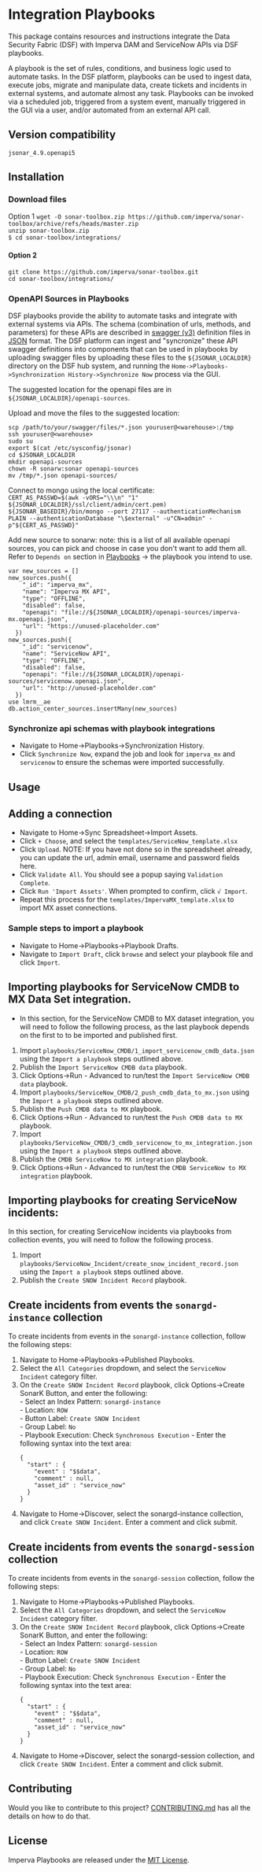 # Integration Playbooks

This package contains resources and instructions integrate the Data Security Fabric (DSF) with Imperva DAM and ServiceNow APIs via DSF playbooks.  

A playbook is the set of rules, conditions, and business logic used to automate tasks.  In the DSF platform, playbooks can be used to ingest data, execute jobs, migrate and manipulate data, create tickets and incidents in external systems, and automate almost any task.  Playbooks can be invoked via a scheduled job, triggered from a system event, manually triggered in the GUI via a user, and/or automated from an external API call. 

## Version compatibility

```
jsonar_4.9.openapi5
```

## Installation

### Download files

   Option 1
  `wget -O sonar-toolbox.zip https://github.com/imperva/sonar-toolbox/archive/refs/heads/master.zip`  
  `unzip sonar-toolbox.zip`  
  `$ cd sonar-toolbox/integrations/`  

#### Option 2
  `git clone https://github.com/imperva/sonar-toolbox.git`  
  `cd sonar-toolbox/integrations/`  

### OpenAPI Sources in Playbooks  

DSF playbooks provide the ability to automate tasks and integrate with external systems via APIs.  The schema (combination of urls, methods, and parameters) for these APIs are described in [swagger (v3)](https://swagger.io/specification/) definition files in [JSON](https://json-schema.org/) format.  The DSF platform can ingest and "syncronize" these API swagger definitions into components that can be used in playbooks by uploading swagger files by uploading these files to the `${JSONAR_LOCALDIR}` directory on the DSF hub system, and running the `Home->Playbooks->Synchronization History->Synchronize Now` process via the GUI.   

The suggested location for the openapi files are in `${JSONAR_LOCALDIR}/openapi-sources`. 

Upload and move the files to the suggested location:

`scp /path/to/your/swagger/files/*.json youruser@<warehouse>:/tmp`  
`ssh youruser@<warehouse>`  
`sudo su`  
`export $(cat /etc/sysconfig/jsonar)`  
`cd $JSONAR_LOCALDIR`  
`mkdir openapi-sources`  
`chown -R sonarw:sonar openapi-sources`  
`mv /tmp/*.json openapi-sources/`  

Connect to mongo using the local certificate:  
`CERT_AS_PASSWD=$(awk -vORS="\\\n" "1" ${JSONAR_LOCALDIR}/ssl/client/admin/cert.pem)`  
`${JSONAR_BASEDIR}/bin/mongo --port 27117 --authenticationMechanism PLAIN --authenticationDatabase "\$external" -u"CN=admin" -p"${CERT_AS_PASSWD}"`  

Add new source to sonarw:
note: this is a list of all available openapi sources, you can pick and choose in case you don't want to add them all. Refer to `Depends on` section in [Playbooks](#playbooks) -> the playbook you intend to use.
```
var new_sources = []
new_sources.push({
    "_id": "imperva_mx",
    "name": "Imperva MX API",
    "type": "OFFLINE",
    "disabled": false,
    "openapi": "file://${JSONAR_LOCALDIR}/openapi-sources/imperva-mx.openapi.json",
    "url": "https://unused-placeholder.com"
  })
new_sources.push({
    "_id": "servicenow",
    "name": "ServiceNow API",
    "type": "OFFLINE",
    "disabled": false,
    "openapi": "file://${JSONAR_LOCALDIR}/openapi-sources/servicenow.openapi.json",
    "url": "http://unused-placeholder.com"
  })
use lmrm__ae
db.action_center_sources.insertMany(new_sources)
```

### Synchronize api schemas with playbook integrations

  - Navigate to Home->Playbooks->Synchronization History.  
  - Click `Synchronize Now`, expand the job and look for `imperva_mx` and `servicenow` to ensure the schemas were imported successfully.

## Usage

## Adding a connection

  - Navigate to Home->Sync Spreadsheet->Import Assets.  
  - Click `+ Choose`, and select the `templates/ServiceNow_template.xlsx`
  - Click `Upload`.  NOTE: If you have not done so in the spreadsheet already, you can update the url, admin email, username and password fields here.
  - Click `Validate All`. You should see a popup saying `Validation Complete`.  
  - Click `Run 'Import Assets'`.  When prompted to confirm, click `√ Import`.
  - Repeat this process for the `templates/ImpervaMX_template.xlsx` to import MX asset connections. 

### Sample steps to import a playbook
  - Navigate to Home->Playbooks->Playbook Drafts.  
  - Navigate to `Import Draft`, click `browse` and select your playbook file and click `Import`.  

## Importing playbooks for ServiceNow CMDB to MX Data Set integration.

  - In this section, for the ServiceNow CMDB to MX dataset integration, you will need to follow the following process, as the last playbook depends on the first to to be imported and published first.
  1. Import `playbooks/ServiceNow_CMDB/1_import_servicenow_cmdb_data.json` using the `Import a playbook` steps outlined above.
  1. Publish the `Import ServiceNow CMDB data` playbook.
  1. Click Options->Run - Advanced to run/test the `Import ServiceNow CMDB data` playbook.
  1. Import `playbooks/ServiceNow_CMDB/2_push_cmdb_data_to_mx.json` using the `Import a playbook` steps outlined above.
  1. Publish the `Push CMDB data to MX` playbook.
  1. Click Options->Run - Advanced to run/test the `Push CMDB data to MX` playbook.
  1. Import `playbooks/ServiceNow_CMDB/3_cmdb_servicenow_to_mx_integration.json` using the `Import a playbook` steps outlined above.
  1. Publish the `CMDB ServiceNow to MX integration` playbook.
  1. Click Options->Run - Advanced to run/test the `CMDB ServiceNow to MX integration` playbook.  

## Importing playbooks for creating ServiceNow incidents:   
In this section, for creating ServiceNow incidents via playbooks from collection events, you will need to follow the following process.
  1. Import `playbooks/ServiceNow_Incident/create_snow_incident_record.json` using the `Import a playbook` steps outlined above.   
  1. Publish the `Create SNOW Incident Record` playbook.

## Create incidents from events the `sonargd-instance` collection
To create incidents from events in the `sonargd-instance` collection, follow the following steps:
  1. Navigate to Home->Playbooks->Published Playbooks.
  1. Select the `All Categories` dropdown, and select the `ServiceNow Incident` category filter.
  1. On the `Create SNOW Incident Record` playbook, click Options->Create SonarK Button, and enter the following:   
    - Select an Index Pattern: `sonargd-instance`  
    - Location: `ROW`  
    - Button Label: `Create SNOW Incident`  
    - Group Label: `No`  
    - Playbook Execution: Check `Synchronous Execution`
    - Enter the following syntax into the text area:  
      ```
      {
        "start" : {
          "event" : "$$data",
          "comment" : null,
          "asset_id" : "service_now"
        }
      }
      ```  
  1. Navigate to Home->Discover, select the sonargd-instance collection, and click `Create SNOW Incident`.  Enter a comment and click submit.

## Create incidents from events the `sonargd-session` collection  
To create incidents from events in the `sonargd-session` collection, follow the following steps:
  1. Navigate to Home->Playbooks->Published Playbooks.
  1. Select the `All Categories` dropdown, and select the `ServiceNow Incident` category filter.
  1. On the `Create SNOW Incident Record` playbook, click Options->Create SonarK Button, and enter the following:   
    - Select an Index Pattern: `sonargd-session`  
    - Location: `ROW`  
    - Button Label: `Create SNOW Incident`  
    - Group Label: `No`  
    - Playbook Execution: Check `Synchronous Execution`
    - Enter the following syntax into the text area:  
      ```
      {
        "start" : {
          "event" : "$$data",
          "comment" : null,
          "asset_id" : "service_now"
        }
      }
      ```  
  1. Navigate to Home->Discover, select the sonargd-session collection, and click `Create SNOW Incident`.  Enter a comment and click submit.

## Contributing

Would you like to contribute to this project? [CONTRIBUTING.md] has all the details on how to do that.

[CONTRIBUTING.md]: CONTRIBUTING.md

## License

Imperva Playbooks are released under the [MIT License](http://www.opensource.org/licenses/MIT).
